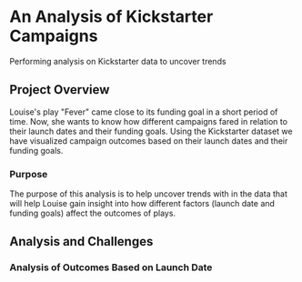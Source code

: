 # An Analysis of Kickstarter Campaigns
Performing analysis on Kickstarter data to uncover trends
## Project Overview
Louise's play "Fever" came close to its funding goal in a short period of time. Now, she wants to know how different campaigns fared in relation to their launch dates and their funding goals. Using the Kickstarter dataset we have visualized campaign outcomes based on their launch dates and their funding goals.
### Purpose
The purpose of this analysis is to help uncover trends with in the data that will help Louise gain insight into how different factors (launch date and funding goals) affect the outcomes of plays.
## Analysis and Challenges
### Analysis of Outcomes Based on Launch Date

